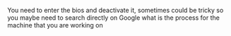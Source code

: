 You need to enter the bios and deactivate it, sometimes could be tricky so you maybe need to search directly on Google what is the process for the machine that you are working on